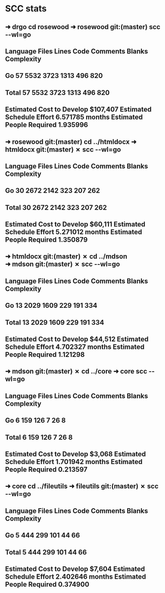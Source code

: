 # SCC stats

➜  drgo cd rosewood
➜  rosewood git:(master) scc --wl=go         
-------------------------------------------------------------------------------
Language                 Files     Lines     Code  Comments   Blanks Complexity
-------------------------------------------------------------------------------
Go                          57      5532     3723      1313      496        820
-------------------------------------------------------------------------------
Total                       57      5532     3723      1313      496        820
-------------------------------------------------------------------------------
Estimated Cost to Develop $107,407
Estimated Schedule Effort 6.571785 months
Estimated People Required 1.935996
-------------------------------------------------------------------------------

➜  rosewood git:(master) cd ../htmldocx
➜  htmldocx git:(master) ✗ scc --wl=go   
-------------------------------------------------------------------------------
Language                 Files     Lines     Code  Comments   Blanks Complexity
-------------------------------------------------------------------------------
Go                          30      2672     2142       323      207        262
-------------------------------------------------------------------------------
Total                       30      2672     2142       323      207        262
-------------------------------------------------------------------------------
Estimated Cost to Develop $60,111
Estimated Schedule Effort 5.271012 months
Estimated People Required 1.350879
-------------------------------------------------------------------------------

➜  htmldocx git:(master) ✗ cd ../mdson   
➜  mdson git:(master) ✗ scc --wl=go
-------------------------------------------------------------------------------
Language                 Files     Lines     Code  Comments   Blanks Complexity
-------------------------------------------------------------------------------
Go                          13      2029     1609       229      191        334
-------------------------------------------------------------------------------
Total                       13      2029     1609       229      191        334
-------------------------------------------------------------------------------
Estimated Cost to Develop $44,512
Estimated Schedule Effort 4.702327 months
Estimated People Required 1.121298
-------------------------------------------------------------------------------

➜  mdson git:(master) ✗ cd ../core 
➜  core scc --wl=go
-------------------------------------------------------------------------------
Language                 Files     Lines     Code  Comments   Blanks Complexity
-------------------------------------------------------------------------------
Go                           6       159      126         7       26          8
-------------------------------------------------------------------------------
Total                        6       159      126         7       26          8
-------------------------------------------------------------------------------
Estimated Cost to Develop $3,068
Estimated Schedule Effort 1.701942 months
Estimated People Required 0.213597
-------------------------------------------------------------------------------

➜  core cd ../fileutils
➜  fileutils git:(master) ✗ scc --wl=go    
-------------------------------------------------------------------------------
Language                 Files     Lines     Code  Comments   Blanks Complexity
-------------------------------------------------------------------------------
Go                           5       444      299       101       44         66
-------------------------------------------------------------------------------
Total                        5       444      299       101       44         66
-------------------------------------------------------------------------------
Estimated Cost to Develop $7,604
Estimated Schedule Effort 2.402646 months
Estimated People Required 0.374900
-------------------------------------------------------------------------------